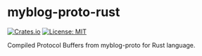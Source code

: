 # myblog-proto-rust
[![Crates.io](https://img.shields.io/crates/v/myblog-proto-rust.svg)](https://crates.io/crates/myblog-proto-rust) [![License: MIT](https://img.shields.io/badge/License-MIT-blue.svg)](LICENSE)

Compiled Protocol Buffers from myblog-proto for Rust language.